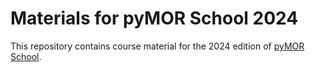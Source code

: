 # Materials for pyMOR School 2024

This repository contains course material for the 2024 edition
of [pyMOR School](https://school.pymor.org).

